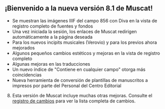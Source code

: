 ## ¡Bienvenido a la nueva versión 8.1 de Muscat!

* Se muestran las imágenes IIIF del campo 856 con Diva en la vista de registro completo de fuentes y fondos
* Una vez iniciada la sesión, los enlaces de Muscat redirigen automáticamente a la página deseada 
* Para los nuevos incipits musicales (Verovio) y para los previos ahora mejorados
* Algunos pequeños cambios estéticos y mejoras en la vista de registro completo
* Algunas mejoras en las traducciones
* Un nuevo índice de "Contiene en cualquier campo" otorga más coincidencias
* Nueva herramienta de conversión de plantillas de manuscritos a impresos por parte del Personal del Centro Editorial



8) Esta versión de Muscat incluye muchas otras mejoras. Consulte el [registro de cambios](https://github.com/rism-ch/muscat/blob/master/CHANGELOG) para ver la lista completa de cambios.
